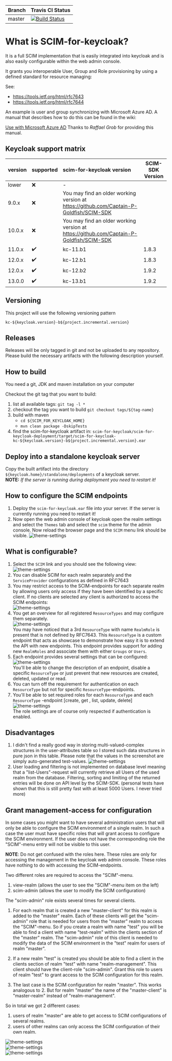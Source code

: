 |  Branch | Travis CI Status |
| :------ | :--------------- | 
| master  | [![Build Status](https://travis-ci.com/Captain-P-Goldfish/scim-for-keycloak.svg?branch=master)](https://travis-ci.com/Captain-P-Goldfish/scim-for-keycloak)

# What is SCIM-for-keycloak?

It is a full SCIM implementation that is easily integrated into keycloak and is also easily configurable within the web
admin console.

It grants you interoperable User, Group and Role provisioning by using a defined standard for resource managing:

See:

* https://tools.ietf.org/html/rfc7643
* https://tools.ietf.org/html/rfc7644

An example is user and group synchronizing with Microsoft Azure AD. A manual that describes how to do this can be found
in the wiki:

[Use with Microsoft Azure AD](https://github.com/Captain-P-Goldfish/scim-for-keycloak/wiki/Use-with-Microsoft-Azure-AD)
Thanks to *Raffael Grob* for providing this manual.


## Keycloak support matrix

|  version | supported          | scim-for-keycloak version  | SCIM-SDK Version |
| :------- | :----------------- | :------------------------- | ---------------- |
| lower    | :x:                | -                          |                  |
| 9.0.x    | :x:                | You may find an older working version at https://github.com/Captain-P-Goldfish/SCIM-SDK |   | 
| 10.0.x   | :x:                | You may find an older working version at https://github.com/Captain-P-Goldfish/SCIM-SDK |   |  
| 11.0.x   | :heavy_check_mark: | kc-11.b1                   | 1.8.3            |
| 12.0.x   | :heavy_check_mark: | kc-12.b1                   | 1.8.3            |
| 12.0.x   | :heavy_check_mark: | kc-12.b2                   | 1.9.2            |
| 13.0.0   | :heavy_check_mark: | kc-13.b1                   | 1.9.2            |

## Versioning

This project will use the following versioning pattern

```kc-${keycloak.version}-b${project.incremental.version}```

## Releases

Releases will be only tagged in git and not be uploaded to any repository. Please build the necessary artifacts with the
following description yourself.

## How to build

You need a git, JDK and maven installation on your computer

Checkout the git tag that you want to build:

1. list all available tags:  `git tag -l *`
2. checkout the tag you want to build `git checkout tags/${tag-name}`
3. build with maven
   * `cd ${SCIM_FOR_KEYCLOAK_HOME}`
   * `mvn clean package -DskipTests`
4. find the scim-for-keycloak artifact in:
   `scim-for-keycloak/scim-for-keycloak-deployment/target/scim-for-keycloak-kc-${keycloak.version}-b${project.incremental.version}.ear`

## Deploy into a standalone keycloak server

Copy the built artifact into the directory `${keycloak.home}/standalone/deployments` of a keycloak server.  
**NOTE:** *If the server is running during deployment you need to restart it!*

## How to configure the SCIM endpoints

1. Deploy the `scim-for-keycloak.ear` file into your server. If the server is currently running you need to restart it!
2. Now open the web admin console of keycloak open the realm settings and select the `Themes` tab and select the `scim`
   theme for the admin console. Now reload the browser page and the `SCIM` menu link should be visible.
   ![theme-settings](images/theme-setting.png)

## What is configurable?

1. Select the `SCIM` link and you should see the following view:   
   ![theme-settings](images/service-provider-config.png)
2. You can disable SCIM for each realm separately and the `ServiceProvider` configurations as defined in RFC7643
3. You may restrict access to the SCIM-endpoints for each separate realm by allowing users only access if they have been
   identified by a specific client. If no clients are selected any client is authorized to access the SCIM endpoints:  
   ![theme-settings](images/service-provider-auth-config.png)
4. You get an overview for all registered `ResourceTypes` and may configure them separately.  
   ![theme-settings](images/resource-type-overview.png)  
   You may have noticed that a 3rd `ResourceType` with name `RealmRole` is present that is not defined by RFC7643. This
   `ResourceType` is a custom endpoint that acts as showcase to demonstrate how easy it is to extend the API with new
   endpoints. This endpoint provides support for adding new `RealmRoles` and associate them with either `Groups` or
   `Users`.
5. Each endpoint provides several settings that can be configured:  
   ![theme-settings](images/resource-type-config.png)  
   You'll be able to change the description of an endpoint, disable a specific `ResourceType` or just prevent that new
   resources are created, deleted, updated or read.
6. You can turn off the requirement for authentication on each `ResourceType` but not for specific
   `ResourceType`-endpoints.
7. You'll be able to set required roles for each `ResourceType` and each `ResourceType`
   -endpoint [create, get , list, update, delete]  
   ![theme-settings](images/resource-type-auth-config.png)  
   The role settings are of course only respected if authentication is enabled.

## Disadvantages

1. I didn't find a really good way in storing multi-valued-complex structures in the user-attributes table so I stored
   such data structures in pure json in this table. Please note that the values in the screenshot are simply
   auto-generated test-values.
   ![theme-settings](images/user-storage.png)
2. User loading and filtering is not implemented on database level meaning that a "list-Users"-request will currently
   retrieve all Users of the used realm from the database. Filtering, sorting and limiting of the returned entries will
   be done on API level by the SCIM-SDK. (personal tests have shown that this is still pretty fast with at least 5000
   Users. I never tried more)

## Grant management-access for configuration

In some cases you might want to have several administration users that will only be able to configure the SCIM
environment of a single realm. In such a case the user must have specific roles that will grant access to configure the
SCIM environment. If the user does not have the corresponding role the "SCIM"-menu entry will not be visible to this
user.

**NOTE**: Do not get confused with the roles here. These roles are only for accessing the management in the keycloak web
admin console. These roles have nothing to do with accessing the SCIM-endpoints.

Two different roles are required to access the "SCIM"-menu.

1. view-realm (allows the user to see the "SCIM"-menu item on the left)
2. scim-admin (allows the user to modify the SCIM configuration)

The "scim-admin" role exists several times for several clients.

1. For each realm that is created a new "master-client" for this realm is added to the "master" realm. Each of these
   clients will get the "scim-admin" role that is needed for users from the "master" realm to access the "SCIM"-menu. So
   if you create a realm with name "test" you will be able to find a client with name "test-realm" within the clients
   section of the "master" realm. The "scim-admin" role of this client is needed to modify the data of the SCIM
   environment in the "test" realm for users of realm "master".

2. If a new realm "test" is created you should be able to find a client in the clients section of realm "test" with name
   "realm-management". This client should have the client-role "scim-admin". Grant this role to users of realm
   "test" to grant access to the SCIM configuration for this realm.

3. The last case is the SCIM configuration for realm "master". This works analogous to 2. But for realm "master" the
   name of the "master-client" is "master-realm" instead of "realm-management".

So in total we got 2 different cases:

1. users of realm "master" are able to get access to SCIM configurations of several realms.
2. users of other realms can only access the SCIM configuration of their own realm.

![theme-settings](images/scim-access-from-master-realm-to-master.png)  
![theme-settings](images/scim-access-for-realm-test.png)  
![theme-settings](images/scim-access-from-test-realm-to-test.png)  
